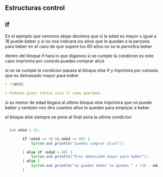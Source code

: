 ## Estructuras control

## if

En el ejemplo que veremos abajo decimos que si la edad es mayor o igual a 18 puede beber y si no nos indicara los años que le quedan a la persona
para beber en el caso de que supere los 60 años no se le permitira beber

dentro del bloque if hara lo que digamos si se cumple la condicion es este caso imprimira por consola puedes comprar alcol

si no se cumple la condicion pasara al bloque else if y imprimira por consola que es demasiado mayor para beber

```md
> [!NOTE]

> Podemos poner tantos else if como queramos
```

si es menor de edad llegara al ultimo bloque else imprimira que no puede beber y tambien nos dira cuantos años le quedan para empezar a beber

el bloque else siempre se pone al final seria la ultima condicion

```java

  int edad = 15;

        if (edad >= 18 && edad <= 60) {
            System.out.println("puedes comprar alcol");

        } else if (edad > 60) {
            System.out.println("Eres demasiado mayor para beber");
        } else {
            System.out.println("no puedes beber te quedan " + (18 - edad) + " años");
        }

```
